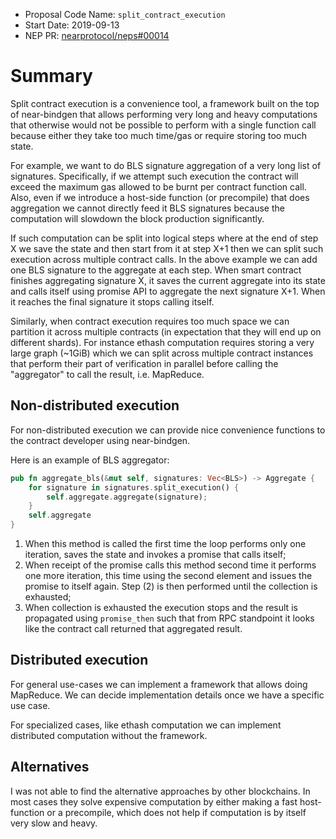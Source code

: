 - Proposal Code Name: `split_contract_execution`
- Start Date: 2019-09-13
- NEP PR: [nearprotocol/neps#00014](https://github.com/nearprotocol/NEPs/pull/14)

# Summary
[summary]: #summary

Split contract execution is a convenience tool, a framework built on the top of near-bindgen that allows performing
very long and heavy computations that otherwise would not be possible to perform with a single function call because
either they take too much time/gas or require storing too much state.

For example, we want to do BLS signature aggregation of a very long list of signatures. Specifically, if we
attempt such execution the contract will exceed the maximum gas allowed to be burnt per contract function call.
Also, even if we introduce a host-side function (or precompile) that does aggregation we cannot directly feed it
BLS signatures because the computation will slowdown the block production significantly.

If such computation can be split into logical steps where at the end of step X we save the state and then start from it
at step X+1 then we can split such execution across multiple contract calls. In the above example we can add one BLS
signature to the aggregate at each step. When smart contract finishes aggregating signature X, it saves the current
aggregate into its state and calls itself using promise API to aggregate the next signature X+1. When it reaches the
final signature it stops calling itself.

Similarly, when contract execution requires too much space we can partition it across multiple contracts (in expectation
that they will end up on different shards). For instance ethash computation requires storing a very large graph (~1GiB)
which we can split across multiple contract instances that perform their part of verification in parallel before calling
the "aggregator" to call the result, i.e. MapReduce.

## Non-distributed execution

For non-distributed execution we can provide nice convenience functions to the contract developer using near-bindgen.

Here is an example of BLS aggregator:

```rust
pub fn aggregate_bls(&mut self, signatures: Vec<BLS>) -> Aggregate {
    for signature in signatures.split_execution() {
        self.aggregate.aggregate(signature);
    }
    self.aggregate
}
```
1. When this method is called the first time the loop performs only one iteration, saves the state and invokes a promise
that calls itself;
2. When receipt of the promise calls this method second time it performs one more iteration, this time using the second
element and issues the promise to itself again. Step (2) is then performed until the collection is exhausted;
3. When collection is exhausted the execution stops and the result is propagated using `promise_then` such that from
RPC standpoint it looks like the contract call returned that aggregated result.


## Distributed execution

For general use-cases we can implement a framework that allows doing MapReduce. We can decide implementation details
once we have a specific use case.

For specialized cases, like ethash computation we can implement distributed computation without the framework.

## Alternatives

I was not able to find the alternative approaches by other blockchains. In most cases they solve expensive computation
by either making a fast host-function or a precompile, which does not help if computation is by itself very slow
and heavy.
